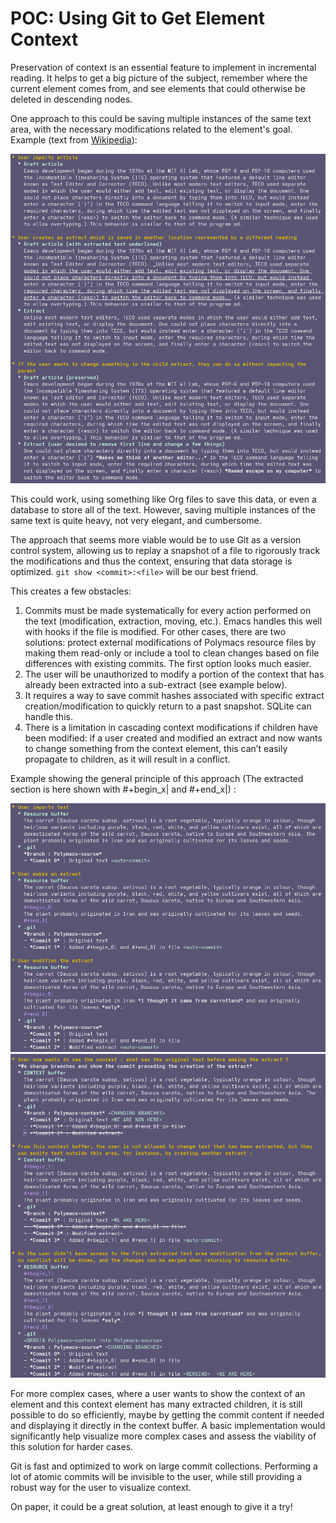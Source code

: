 # POC: Using Git to Get Element Context

Preservation of context is an essential feature to implement in incremental reading. It helps to get a big picture of the subject, remember where the current element comes from, and see elements that could otherwise be deleted in descending nodes.

One approach to this could be saving multiple instances of the same text area, with the necessary modifications related to the element's goal. 
Example (text from [Wikipedia](https://en.wikipedia.org/wiki/Emacs)):

![example](./images/example_context1.png)

This could work, using something like Org files to save this data, or even a database to store all of the text. However, saving multiple instances of the same text is quite heavy, not very elegant, and cumbersome.

The approach that seems more viable would be to use Git as a version control system, allowing us to replay a snapshot of a file to rigorously track the modifications and thus the context, ensuring that data storage is optimized. `git show <commit>:<file>` will be our best friend.

This creates a few obstacles:
1. Commits must be made systematically for every action performed on the text (modification, extraction, moving, etc.). Emacs handles this well with hooks if the file is modified. For other cases, there are two solutions: protect external modifications of Polymacs resource files by making them read-only or include a tool to clean changes based on file differences with existing commits. The first option looks much easier.
2. The user will be unauthorized to modify a portion of the context that has already been extracted into a sub-extract (see example below).
3. It requires a way to save commit hashes associated with specific extract creation/modification to quickly return to a past snapshot. SQLite can handle this.
4. There is a limitation in cascading context modifications if children have been modified: if a user created and modified an extract and now wants to change something from the context element, this can’t easily propagate to children, as it will result in a conflict.

Example showing the general principle of this approach (The extracted section is here shown with #+begin_x| and #+end_x|) :

![example](./images/example_context_modif1.png) 
![example](./images/example_context_modif2.png)

For more complex cases, where a user wants to show the context of an element and this context element has many extracted children, it is still possible to do so efficiently, maybe by getting the commit content if needed and displaying it directly in the context buffer. A basic implementation would significantly help visualize more complex cases and assess the viability of this solution for harder cases.

Git is fast and optimized to work on large commit collections. Performing a lot of atomic commits will be invisible to the user, while still providing a robust way for the user to visualize context.

On paper, it could be a great solution, at least enough to give it a try!
